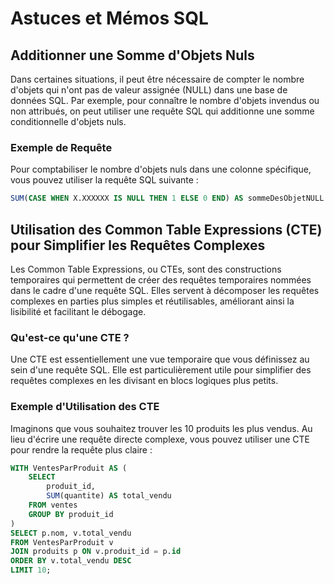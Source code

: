 # Astuces et Mémos SQL

## Additionner une Somme d'Objets Nuls

Dans certaines situations, il peut être nécessaire de compter le nombre d'objets qui n'ont pas de valeur assignée (NULL) dans une base de données SQL. Par exemple, pour connaître le nombre d'objets invendus ou non attribués, on peut utiliser une requête SQL qui additionne une somme conditionnelle d'objets nuls.

### Exemple de Requête

Pour comptabiliser le nombre d'objets nuls dans une colonne spécifique, vous pouvez utiliser la requête SQL suivante :

```sql
SUM(CASE WHEN X.XXXXXX IS NULL THEN 1 ELSE 0 END) AS sommeDesObjetNULL
```



## Utilisation des Common Table Expressions (CTE) pour Simplifier les Requêtes Complexes

Les Common Table Expressions, ou CTEs, sont des constructions temporaires qui permettent de créer des requêtes temporaires nommées dans le cadre d'une requête SQL. Elles servent à décomposer les requêtes complexes en parties plus simples et réutilisables, améliorant ainsi la lisibilité et facilitant le débogage.

### Qu'est-ce qu'une CTE ?

Une CTE est essentiellement une vue temporaire que vous définissez au sein d'une requête SQL. Elle est particulièrement utile pour simplifier des requêtes complexes en les divisant en blocs logiques plus petits.

### Exemple d'Utilisation des CTE

Imaginons que vous souhaitez trouver les 10 produits les plus vendus. Au lieu d'écrire une requête directe complexe, vous pouvez utiliser une CTE pour rendre la requête plus claire :

```sql
WITH VentesParProduit AS (
    SELECT
        produit_id,
        SUM(quantite) AS total_vendu
    FROM ventes
    GROUP BY produit_id
)
SELECT p.nom, v.total_vendu
FROM VentesParProduit v
JOIN produits p ON v.produit_id = p.id
ORDER BY v.total_vendu DESC
LIMIT 10; 
```

